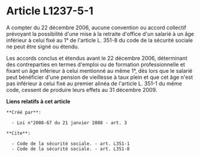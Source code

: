 # Article L1237-5-1

A compter du 22 décembre 2006, aucune convention ou accord collectif prévoyant la possibilité d'une mise à la retraite
d'office d'un salarié à un âge inférieur à celui fixé au 1° de l'article L. 351-8 du code de la sécurité sociale ne peut être
signé ou étendu. 

Les accords conclus et étendus avant le 22 décembre 2006, déterminant des contreparties en termes d'emploi ou de formation
professionnelle et fixant un âge inférieur à celui mentionné au même 1°, dès lors que le salarié peut bénéficier d'une
pension de vieillesse à taux plein et que cet âge n'est pas inférieur à celui fixé au premier alinéa de l'article L. 351-1 du
même code, cessent de produire leurs effets au 31 décembre 2009.

**Liens relatifs à cet article**

	**Créé par**:

	  - Loi n°2008-67 du 21 janvier 2008 - art. 3

	**Cite**:

	  - Code de la sécurité sociale. - art. L351-1
	  - Code de la sécurité sociale. - art. L351-8

